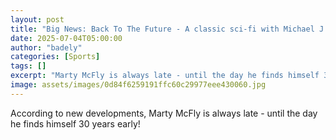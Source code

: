 ```yaml
---
layout: post
title: "Big News: Back To The Future - A classic sci-fi with Michael J. Fox"
date: 2025-07-04T05:00:00
author: "badely"
categories: [Sports]
tags: []
excerpt: "Marty McFly is always late - until the day he finds himself 30 years early!"
image: assets/images/0d84f6259191ffc60c29977eee430060.jpg
---
```


According to new developments, Marty McFly is always late - until the day he finds himself 30 years early!

